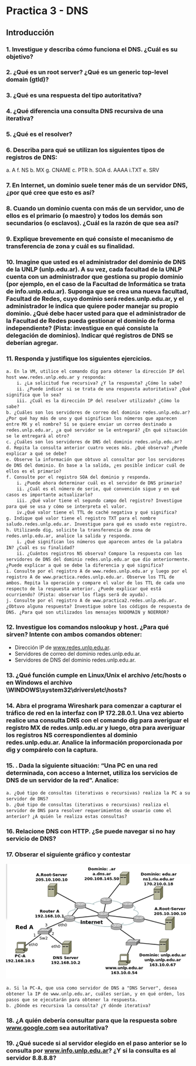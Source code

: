 # Practica 3 - DNS

## Introducción

### 1. Investigue y describa cómo funciona el DNS. ¿Cuál es su objetivo? 
### 2. ¿Qué es un root server? ¿Qué es un generic top-level domain (gtld)? 
### 3. ¿Qué es una respuesta del tipo autoritativa? 
### 4. ¿Qué diferencia una consulta DNS recursiva de una iterativa? 
### 5. ¿Qué es el resolver?
### 6. Describa para qué se utilizan los siguientes tipos de registros de DNS: 
a. A    f. NS 
b. MX   g. CNAME
c. PTR  h. SOA
d. AAAA i.TXT
e. SRV   

### 7. En Internet, un dominio suele tener más de un servidor DNS, ¿por qué cree que esto es así? 
### 8. Cuando un dominio cuenta con más de un servidor, uno de ellos es el primario (o maestro) y todos los demás son secundarios (o esclavos). ¿Cuál es la razón de que sea así? 
### 9. Explique brevemente en qué consiste el mecanismo de transferencia de zona y cuál es su finalidad. 
### 10. Imagine que usted es el administrador del dominio de DNS de la UNLP (unlp.edu.ar). A su vez, cada facultad de la UNLP cuenta con un administrador que gestiona su propio dominio (por ejemplo, en el caso de la Facultad de Informática se trata de info.unlp.edu.ar). Suponga que se crea una nueva facultad, Facultad de Redes, cuyo dominio será redes.unlp.edu.ar, y el administrador le indica que quiere poder manejar su propio dominio. ¿Qué debe hacer usted para que el administrador de la Facultad de Redes pueda gestionar el dominio de forma independiente? (Pista: investigue en qué consiste la delegación de dominios). Indicar qué registros de DNS se deberían agregar.
### 11. Responda y justifique los siguientes ejercicios. 
```
a. En la VM, utilice el comando dig para obtener la dirección IP del host www.redes.unlp.edu.ar y responda: 
    i. ¿La solicitud fue recursiva? ¿Y la respuesta? ¿Cómo lo sabe? 
    ii. ¿Puede indicar si se trata de una respuesta autoritativa? ¿Qué significa que lo sea?
    iii. ¿Cuál es la dirección IP del resolver utilizado? ¿Cómo lo sabe?
b. ¿Cuáles son los servidores de correo del dominio redes.unlp.edu.ar? ¿Por qué hay más de uno y qué significan los números que aparecen entre MX y el nombre? Si se quiere enviar un correo destinado a redes.unlp.edu.ar, ¿a qué servidor se le entregará? ¿En qué situación se le entregará al otro? 
c. ¿Cuáles son los servidores de DNS del dominio redes.unlp.edu.ar? 
d. Repita la consulta anterior cuatro veces más. ¿Qué observa? ¿Puede explicar a qué se debe? 
e. Observe la información que obtuvo al consultar por los servidores de DNS del dominio. En base a la salida, ¿es posible indicar cuál de ellos es el primario? 
f. Consulte por el registro SOA del dominio y responda.
    i. ¿Puede ahora determinar cuál es el servidor de DNS primario? 
    ii. ¿Cuál es el número de serie, qué convención sigue y en qué casos es importante actualizarlo? 
    iii. ¿Qué valor tiene el segundo campo del registro? Investigue para qué se usa y cómo se interpreta el valor. 
    iv.¿Qué valor tiene el TTL de caché negativa y qué significa?
g. Indique qué valor tiene el registro TXT para el nombre saludo.redes.unlp.edu.ar. Investigue para qué es usado este registro. 
h. Utilizando dig, solicite la transferencia de zona de redes.unlp.edu.ar, analice la salida y responda.
    i. ¿Qué significan los números que aparecen antes de la palabra IN? ¿Cuál es su finalidad?
    ii. ¿Cuántos registros NS observa? Compare la respuesta con los servidores de DNS del dominio redes.unlp.edu.ar que dio anteriormente. ¿Puede explicar a qué se debe la diferencia y qué significa?
i. Consulte por el registro A de www.redes.unlp.edu.ar y luego por el registro A de www.practica.redes.unlp.edu.ar. Observe los TTL de ambos. Repita la operación y compare el valor de los TTL de cada uno respecto de la respuesta anterior. ¿Puede explicar qué está ocurriendo? (Pista: observar los flags será de ayuda). 
j. Consulte por el registro A de www.practica2.redes.unlp.edu.ar. ¿Obtuvo alguna respuesta? Investigue sobre los códigos de respuesta de DNS. ¿Para qué son utilizados los mensajes NXDOMAIN y NOERROR?
```
### 12. Investigue los comandos nslookup y host. ¿Para qué sirven? Intente con ambos comandos obtener:
- Dirección IP de www.redes.unlp.edu.ar. 
- Servidores de correo del dominio redes.unlp.edu.ar.
- Servidores de DNS del dominio redes.unlp.edu.ar.
### 13. ¿Qué función cumple en Linux/Unix el archivo /etc/hosts o en Windows el archivo \WINDOWS\system32\drivers\etc\hosts?
### 14. Abra el programa Wireshark para comenzar a capturar el tráfico de red en la interfaz con IP 172.28.0.1. Una vez abierto realice una consulta DNS con el comando dig para averiguar el registro MX de redes.unlp.edu.ar y luego, otra para averiguar los registros NS correspondientes al dominio redes.unlp.edu.ar. Analice la información proporcionada por dig y compárelo con la captura.
### 15. . Dada la siguiente situación: “Una PC en una red determinada, con acceso a Internet, utiliza los servicios de DNS de un servidor de la red”. Analice:
```
a. ¿Qué tipo de consultas (iterativas o recursivas) realiza la PC a su servidor de DNS? 
b. ¿Qué tipo de consultas (iterativas o recursivas) realiza el servidor de DNS para resolver requerimientos de usuario como el anterior? ¿A quién le realiza estas consultas?
```
### 16. Relacione DNS con HTTP. ¿Se puede navegar si no hay servicio de DNS?
### 17. Obserar el siguiente gráfico y contestar 
![alt text](image-14.png)
```
a. Si la PC-A, que usa como servidor de DNS a "DNS Server", desea obtener la IP de www.unlp.edu.ar, cuáles serían, y en qué orden, los pasos que se ejecutarán para obtener la respuesta. 
b. ¿Dónde es recursiva la consulta? ¿Y dónde iterativa?
```
### 18. ¿A quién debería consultar para que la respuesta sobre www.google.com sea autoritativa?

### 19. ¿Qué sucede si al servidor elegido en el paso anterior se lo consulta por www.info.unlp.edu.ar? ¿Y si la consulta es al servidor 8.8.8.8?